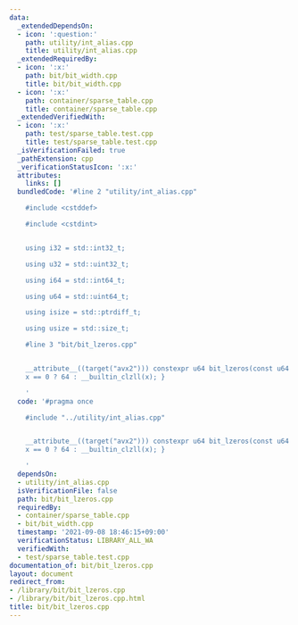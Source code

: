 ```yaml
---
data:
  _extendedDependsOn:
  - icon: ':question:'
    path: utility/int_alias.cpp
    title: utility/int_alias.cpp
  _extendedRequiredBy:
  - icon: ':x:'
    path: bit/bit_width.cpp
    title: bit/bit_width.cpp
  - icon: ':x:'
    path: container/sparse_table.cpp
    title: container/sparse_table.cpp
  _extendedVerifiedWith:
  - icon: ':x:'
    path: test/sparse_table.test.cpp
    title: test/sparse_table.test.cpp
  _isVerificationFailed: true
  _pathExtension: cpp
  _verificationStatusIcon: ':x:'
  attributes:
    links: []
  bundledCode: '#line 2 "utility/int_alias.cpp"

    #include <cstddef>

    #include <cstdint>


    using i32 = std::int32_t;

    using u32 = std::uint32_t;

    using i64 = std::int64_t;

    using u64 = std::uint64_t;

    using isize = std::ptrdiff_t;

    using usize = std::size_t;

    #line 3 "bit/bit_lzeros.cpp"


    __attribute__((target("avx2"))) constexpr u64 bit_lzeros(const u64 x) { return
    x == 0 ? 64 : __builtin_clzll(x); }

    '
  code: '#pragma once

    #include "../utility/int_alias.cpp"


    __attribute__((target("avx2"))) constexpr u64 bit_lzeros(const u64 x) { return
    x == 0 ? 64 : __builtin_clzll(x); }

    '
  dependsOn:
  - utility/int_alias.cpp
  isVerificationFile: false
  path: bit/bit_lzeros.cpp
  requiredBy:
  - container/sparse_table.cpp
  - bit/bit_width.cpp
  timestamp: '2021-09-08 18:46:15+09:00'
  verificationStatus: LIBRARY_ALL_WA
  verifiedWith:
  - test/sparse_table.test.cpp
documentation_of: bit/bit_lzeros.cpp
layout: document
redirect_from:
- /library/bit/bit_lzeros.cpp
- /library/bit/bit_lzeros.cpp.html
title: bit/bit_lzeros.cpp
---
```

